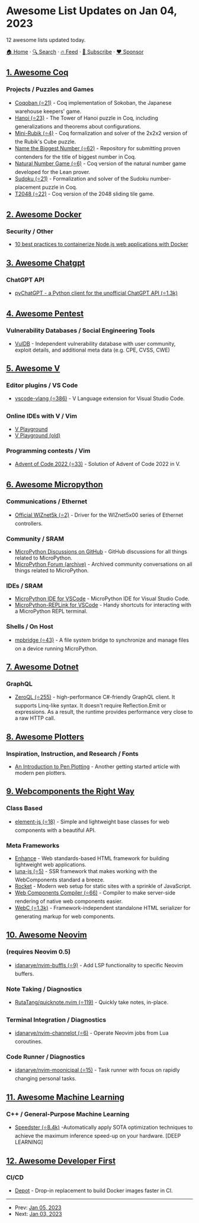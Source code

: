 # Awesome List Updates on Jan 04, 2023

12 awesome lists updated today.

[🏠 Home](/README.md) · [🔍 Search](https://www.trackawesomelist.com/search/) · [🔥 Feed](https://www.trackawesomelist.com/rss.xml) · [📮 Subscribe](https://trackawesomelist.us17.list-manage.com/subscribe?u=d2f0117aa829c83a63ec63c2f&id=36a103854c) · [❤️  Sponsor](https://github.com/sponsors/theowenyoung)



## [1. Awesome Coq](/content/coq-community/awesome-coq/README.md)

### Projects / Puzzles and Games

*   [Coqoban (⭐21)](https://github.com/coq-community/coqoban) - Coq implementation of Sokoban, the Japanese warehouse keepers' game.
*   [Hanoi (⭐23)](https://github.com/thery/hanoi) - The Tower of Hanoi puzzle in Coq, including generalizations and theorems about configurations.
*   [Mini-Rubik (⭐4)](https://github.com/thery/minirubik) - Coq formalization and solver of the 2x2x2 version of the Rubik's Cube puzzle.
*   [Name the Biggest Number (⭐62)](https://github.com/codyroux/name-the-biggest-number) - Repository for submitting proven contenders for the title of biggest number in Coq.
*   [Natural Number Game (⭐6)](https://github.com/uncomputable/natural-number-game) - Coq version of the natural number game developed for the Lean prover.
*   [Sudoku (⭐21)](https://github.com/coq-community/sudoku) - Formalization and solver of the Sudoku number-placement puzzle in Coq.
*   [T2048 (⭐22)](https://github.com/thery/T2048) - Coq version of the 2048 sliding tile game.

## [2. Awesome Docker](/content/veggiemonk/awesome-docker/README.md)

### Security / Other

*   [10 best practices to containerize Node.js web applications with Docker](https://snyk.io/blog/10-best-practices-to-containerize-nodejs-web-applications-with-docker/)

## [3. Awesome Chatgpt](/content/saharmor/awesome-chatgpt/README.md)

### ChatGPT API

*   [pyChatGPT - a Python client for the unofficial ChatGPT API (⭐1.3k)](https://github.com/terry3041/pyChatGPT)

## [4. Awesome Pentest](/content/enaqx/awesome-pentest/README.md)

### Vulnerability Databases / Social Engineering Tools

*   [VulDB](https://vuldb.com) - Independent vulnerability database with user community, exploit details, and additional meta data (e.g. CPE, CVSS, CWE)

## [5. Awesome V](/content/vlang/awesome-v/README.md)

### Editor plugins / VS Code

*   [vscode-vlang (⭐386)](https://github.com/vlang/vscode-vlang) - V Language extension for Visual Studio Code.

### Online IDEs with V / Vim

*   [V Playground](https://play.vlang.io)
*   [V Playground (old)](https://v-wasm.now.sh/)

### Programming contests / Vim

*   [Advent of Code 2022 (⭐33)](https://github.com/vlang/adventofcode) - Solution of Advent of Code 2022 in V.

## [6. Awesome Micropython](/content/mcauser/awesome-micropython/README.md)

### Communications / Ethernet

*   [Official WIZnet5k (⭐2)](https://github.com/andrewleech/wiznet_ioLibrary_Driver) - Driver for the WIZnet5x00 series of Ethernet controllers.

### Community / SRAM

*   [MicroPython Discussions on GitHub](https://github.com/orgs/micropython/discussions) - GitHub discussions for all things related to MicroPython.
*   [MicroPython Forum (archive)](https://forum.micropython.org/) - Archived community conversations on all things related to MicroPython.

### IDEs / SRAM

*   [MicroPython IDE for VSCode](https://marketplace.visualstudio.com/items?itemName=dphans.micropython-ide-vscode) - MicroPython IDE for Visual Studio Code.
*   [MicroPython-REPLink for VSCode](https://marketplace.visualstudio.com/items?itemName=SWC-Fablab.micropython-replink) - Handy shortcuts for interacting with a MicroPython REPL terminal.

### Shells / On Host

*   [mpbridge (⭐43)](https://github.com/AmirHmZz/mpbridge) - A file system bridge to synchronize and manage files on a device running MicroPython.

## [7. Awesome Dotnet](/content/quozd/awesome-dotnet/README.md)

### GraphQL

*   [ZeroQL (⭐255)](https://github.com/byme8/ZeroQL) - high-performance C#-friendly GraphQL client. It supports Linq-like syntax. It doesn't require Reflection.Emit or expressions. As a result, the runtime provides performance very close to a raw HTTP call.

## [8. Awesome Plotters](/content/beardicus/awesome-plotters/README.md)

### Inspiration, Instruction, and Research / Fonts

*   [An Introduction to Pen Plotting](https://mrmrs.cc/writing/pen-plotting-intro/) - Another getting started article with modern pen plotters.

## [9. Webcomponents the Right Way](/content/mateusortiz/webcomponents-the-right-way/README.md)

### Class Based

*   [element-js (⭐18)](https://github.com/webtides/element-js) - Simple and lightweight base classes for web components with a beautiful API.

### Meta Frameworks

*   [Enhance](https://enhance.dev/docs/) - Web standards-based HTML framework for building lightweight web applications.
*   [luna-js (⭐5)](https://github.com/webtides/luna-js) - SSR framework that makes working with the WebComponents standard a breeze.
*   [Rocket](https://rocket.modern-web.dev) - Modern web setup for static sites with a sprinkle of JavaScript.
*   [Web Components Compiler (⭐66)](https://github.com/ProjectEvergreen/wcc) - Compiler to make server-side rendering of native web components easier.
*   [WebC (⭐1.3k)](https://github.com/11ty/webc) - Framework-independent standalone HTML serializer for generating markup for web components.

## [10. Awesome Neovim](/content/rockerBOO/awesome-neovim/README.md)

### (requires Neovim 0.5)

*   [idanarye/nvim-buffls (⭐9)](https://github.com/idanarye/nvim-buffls) - Add LSP functionality to specific Neovim buffers.

### Note Taking / Diagnostics

*   [RutaTang/quicknote.nvim (⭐119)](https://github.com/RutaTang/quicknote.nvim) - Quickly take notes, in-place.

### Terminal Integration / Diagnostics

*   [idanarye/nvim-channelot (⭐6)](https://github.com/idanarye/nvim-channelot) - Operate Neovim jobs from Lua coroutines.

### Code Runner / Diagnostics

*   [idanarye/nvim-moonicipal (⭐15)](https://github.com/idanarye/nvim-moonicipal) - Task runner with focus on rapidly changing personal tasks.

## [11. Awesome Machine Learning](/content/josephmisiti/awesome-machine-learning/README.md)

### C++ / General-Purpose Machine Learning

*   [Speedster (⭐8.4k)](https://github.com/nebuly-ai/nebullvm/tree/main/apps/accelerate/speedster) -Automatically apply SOTA optimization techniques to achieve the maximum inference speed-up on your hardware. \[DEEP LEARNING]

## [12. Awesome Developer First](/content/agamm/awesome-developer-first/README.md)

### CI/CD

*   [Depot](https://depot.dev) - Drop-in replacement to build Docker images faster in CI.

---

- Prev: [Jan 05, 2023](/content/2023/01/05/README.md)
- Next: [Jan 03, 2023](/content/2023/01/03/README.md)